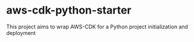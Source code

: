 # aws-cdk-python-starter
This project aims to wrap AWS-CDK for a Python project initialization and deployment
